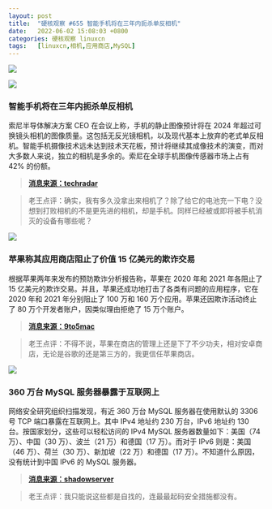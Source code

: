 ```yaml
---
layout: post
title:	"硬核观察 #655 智能手机将在三年内扼杀单反相机"
date:	2022-06-02 15:08:03 +0800 
categories:	硬核观察 linuxcn 
tags:	[linuxcn,相机,应用商店,MySQL]
---
```



![](/Asserts/Images//attachment/album/202206/02/150704re5ki4eziaiirikk.jpg)


![](/Asserts/Images//attachment/album/202206/02/150712vbfz7zgbbjgibj03.jpg)


### 智能手机将在三年内扼杀单反相机


索尼半导体解决方案 CEO 在会议上称，手机的静止图像预计将在 2024 年超过可换镜头相机的图像质量。这包括无反光镜相机，以及现代基本上放弃的老式单反相机。智能手机摄像技术远未达到技术天花板，预计将继续其成像技术的演变，而对大多数人来说，独立的相机是多余的。索尼在全球手机图像传感器市场上占有 42% 的份额。



> 
> **[消息来源：techradar](https://www.techradar.com/news/smartphones-will-kill-off-the-dslr-within-three-years-says-sony)**
> 
> 
> 



> 
> 老王点评：确实，我有多久没拿出来相机了？除了给它的电池充一下电？没想到打败相机的不是更先进的相机，却是手机。同样已经被或即将被手机消灭的设备有哪些呢？
> 
> 
> 


![](/Asserts/Images//attachment/album/202206/02/150723k8b8s8jtffaksks7.jpg)


### 苹果称其应用商店阻止了价值 15 亿美元的欺诈交易


根据苹果两年来发布的预防欺诈分析报告称，苹果在 2020 年和 2021 年各阻止了 15 亿美元的欺诈交易。并且，苹果还成功地打击了各类有问题的应用程序，它在 2020 年和 2021 年分别阻止了 100 万和 160 万个应用。苹果还因欺诈活动终止了 80 万个开发者账户，因类似理由拒绝了 15 万个账户。



> 
> **[消息来源：9to5mac](https://9to5mac.com/2022/06/01/app-store-fraud-apple/)**
> 
> 
> 



> 
> 老王点评：不得不说，苹果在商店的管理上还是下了不少功夫，相对安卓商店，无论是谷歌的还是第三方的，我更信任苹果商店。
> 
> 
> 


![](/Asserts/Images//attachment/album/202206/02/150737quv1veuanvwujvb1.jpg)


### 360 万台 MySQL 服务器暴露于互联网上


网络安全研究组织扫描发现，有近 360 万台 MySQL 服务器在使用默认的 3306 号 TCP 端口暴露在互联网上。其中 IPv4 地址约 230 万台，IPv6 地址约 130 台。按国家划分，这些可以轻松访问的 IPv4 MySQL 服务器数量如下：美国（74 万）、中国（30 万）、波兰（21 万）和德国（17 万）。而对于 IPv6 则是：美国（46 万）、荷兰（30 万）、新加坡（22 万）和德国（17 万）。不知道什么原因，没有统计到中国 IPv6 的 MySQL 服务器。



> 
> **[消息来源：shadowserver](https://www.shadowserver.org/news/over-3-6m-exposed-mysql-servers-on-ipv4-and-ipv6/)**
> 
> 
> 



> 
> 老王点评：我只能说这些都是自找的，连最最起码安全措施都没有。
> 
> 
>
